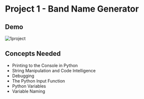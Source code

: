 # Project 1 - Band Name Generator

## Demo
![1project](https://github.com/user-attachments/assets/a82e63c1-b394-4806-92aa-06f2d0076b9d)



## Concepts Needed 
- Printing to the Console in Python
- String Manipulation and Code Intelligence
- Debugging
- The Python Input Function
- Python Variables
- Variable Naming
